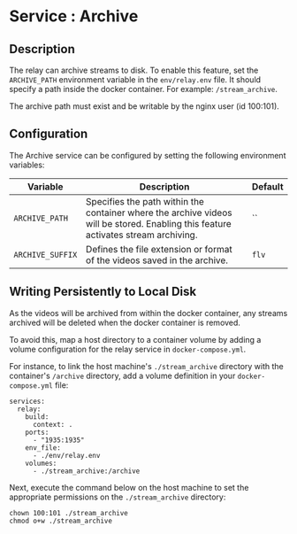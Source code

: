 # Service : Archive
## Description
The relay can archive streams to disk. To enable this feature, set the `ARCHIVE_PATH` environment variable in the `env/relay.env` file. It should specify a path inside the docker container. For example: `/stream_archive`.

The archive path must exist and be writable by the nginx user (id 100:101).


## Configuration
The Archive service can be configured by setting the following environment variables:

| Variable | Description | Default |
|----------|-------------|---------|
| `ARCHIVE_PATH` | Specifies the path within the container where the archive videos will be stored. Enabling this feature activates stream archiving. | `` |
| `ARCHIVE_SUFFIX` | Defines the file extension or format of the videos saved in the archive. | `flv` |

## Writing Persistently to Local Disk
As the videos will be archived from within the docker container, any streams archived will be deleted when the docker container is removed.

To avoid this, map a host directory to a container volume by adding a volume configuration for the relay service in `docker-compose.yml`.

For instance, to link the host machine's `./stream_archive` directory with the container's `/archive` directory, add a volume definition in your `docker-compose.yml` file:

```
services:
  relay:
    build:
      context: .
    ports:
      - "1935:1935"
    env_file:
      - ./env/relay.env
    volumes:
      - ./stream_archive:/archive
```

Next, execute the command below on the host machine to set the appropriate permissions on the `./stream_archive` directory:

```
chown 100:101 ./stream_archive
chmod o+w ./stream_archive
```
